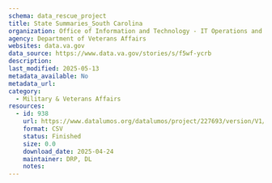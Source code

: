 ```yaml
---
schema: data_rescue_project 
title: State Summaries_South Carolina
organization: Office of Information and Technology - IT Operations and Services (ITOPS)
agency: Department of Veterans Affairs
websites: data.va.gov
data_source: https://www.data.va.gov/stories/s/f5wf-ycrb
description: 
last_modified: 2025-05-13
metadata_available: No
metadata_url: 
category:
  - Military & Veterans Affairs 
resources:
  - id: 938
    url: https://www.datalumos.org/datalumos/project/227693/version/V1/view
    format: CSV
    status: Finished
    size: 0.0
    download_date: 2025-04-24
    maintainer: DRP, DL
    notes: 
---
```

